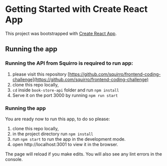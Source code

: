 # Getting Started with Create React App

This project was bootstrapped with [Create React App](https://github.com/facebook/create-react-app).

## Running the app

### Running the API from Squirro is required to run app: 
1. please visit this repository [https://github.com/squirro/frontend-coding-challenge](https://github.com/squirro/frontend-coding-challenge)
2. clone this repo locally, 
3. `cd` inside `book-store-api` folder and run `npm install`
4. Serve it on the port 3000 by running `npm run start`

### Running the app 
You are ready now to run this app, to do so please:
1. clone this repo locally, 
2. in the project directory run `npm install`
2. run `npm start` to run the app in the development mode. 
3. open http://localhost:3001 to view it in the browser.

The page will reload if you make edits.
You will also see any lint errors in the console.
